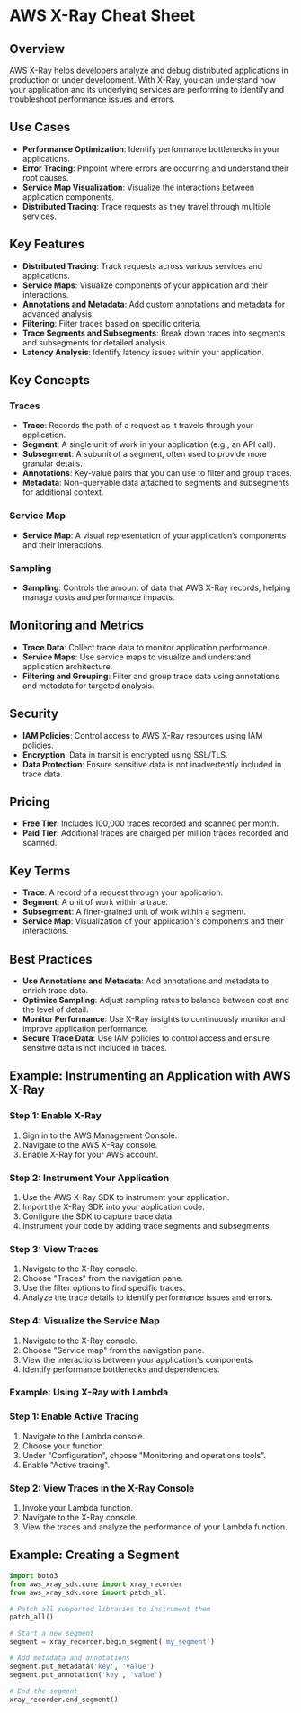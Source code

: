 # AWS X-Ray Cheat Sheet

## Overview
AWS X-Ray helps developers analyze and debug distributed applications in production or under development. With X-Ray, you can understand how your application and its underlying services are performing to identify and troubleshoot performance issues and errors.

## Use Cases
- **Performance Optimization**: Identify performance bottlenecks in your applications.
- **Error Tracing**: Pinpoint where errors are occurring and understand their root causes.
- **Service Map Visualization**: Visualize the interactions between application components.
- **Distributed Tracing**: Trace requests as they travel through multiple services.

## Key Features
- **Distributed Tracing**: Track requests across various services and applications.
- **Service Maps**: Visualize components of your application and their interactions.
- **Annotations and Metadata**: Add custom annotations and metadata for advanced analysis.
- **Filtering**: Filter traces based on specific criteria.
- **Trace Segments and Subsegments**: Break down traces into segments and subsegments for detailed analysis.
- **Latency Analysis**: Identify latency issues within your application.

## Key Concepts

### Traces
- **Trace**: Records the path of a request as it travels through your application.
- **Segment**: A single unit of work in your application (e.g., an API call).
- **Subsegment**: A subunit of a segment, often used to provide more granular details.
- **Annotations**: Key-value pairs that you can use to filter and group traces.
- **Metadata**: Non-queryable data attached to segments and subsegments for additional context.

### Service Map
- **Service Map**: A visual representation of your application’s components and their interactions.

### Sampling
- **Sampling**: Controls the amount of data that AWS X-Ray records, helping manage costs and performance impacts.

## Monitoring and Metrics
- **Trace Data**: Collect trace data to monitor application performance.
- **Service Maps**: Use service maps to visualize and understand application architecture.
- **Filtering and Grouping**: Filter and group trace data using annotations and metadata for targeted analysis.

## Security
- **IAM Policies**: Control access to AWS X-Ray resources using IAM policies.
- **Encryption**: Data in transit is encrypted using SSL/TLS.
- **Data Protection**: Ensure sensitive data is not inadvertently included in trace data.

## Pricing
- **Free Tier**: Includes 100,000 traces recorded and scanned per month.
- **Paid Tier**: Additional traces are charged per million traces recorded and scanned.

## Key Terms
- **Trace**: A record of a request through your application.
- **Segment**: A unit of work within a trace.
- **Subsegment**: A finer-grained unit of work within a segment.
- **Service Map**: Visualization of your application's components and their interactions.

## Best Practices
- **Use Annotations and Metadata**: Add annotations and metadata to enrich trace data.
- **Optimize Sampling**: Adjust sampling rates to balance between cost and the level of detail.
- **Monitor Performance**: Use X-Ray insights to continuously monitor and improve application performance.
- **Secure Trace Data**: Use IAM policies to control access and ensure sensitive data is not included in traces.

## Example: Instrumenting an Application with AWS X-Ray

### Step 1: Enable X-Ray
1. Sign in to the AWS Management Console.
2. Navigate to the AWS X-Ray console.
3. Enable X-Ray for your AWS account.

### Step 2: Instrument Your Application
1. Use the AWS X-Ray SDK to instrument your application.
2. Import the X-Ray SDK into your application code.
3. Configure the SDK to capture trace data.
4. Instrument your code by adding trace segments and subsegments.

### Step 3: View Traces
1. Navigate to the X-Ray console.
2. Choose "Traces" from the navigation pane.
3. Use the filter options to find specific traces.
4. Analyze the trace details to identify performance issues and errors.

### Step 4: Visualize the Service Map
1. Navigate to the X-Ray console.
2. Choose "Service map" from the navigation pane.
3. View the interactions between your application's components.
4. Identify performance bottlenecks and dependencies.

### Example: Using X-Ray with Lambda
### Step 1: Enable Active Tracing
1. Navigate to the Lambda console.
2. Choose your function.
3. Under "Configuration", choose "Monitoring and operations tools".
4. Enable "Active tracing".

### Step 2: View Traces in the X-Ray Console
1. Invoke your Lambda function.
2. Navigate to the X-Ray console.
3. View the traces and analyze the performance of your Lambda function.

## Example: Creating a Segment

```python
import boto3
from aws_xray_sdk.core import xray_recorder
from aws_xray_sdk.core import patch_all

# Patch all supported libraries to instrument them
patch_all()

# Start a new segment
segment = xray_recorder.begin_segment('my_segment')

# Add metadata and annotations
segment.put_metadata('key', 'value')
segment.put_annotation('key', 'value')

# End the segment
xray_recorder.end_segment()
